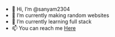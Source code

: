 - 👋 Hi, I’m @sanyam2304
- 👀 I’m currently making random websites
- 🌱 I’m currently learning full stack
- 📫 You can reach me [Here](sanyam.prateek1@gmail.com)

<!---
sanyam2304/sanyam2304 is a ✨ special ✨ repository because its `README.md` (this file) appears on your GitHub profile.
You can click the Preview link to take a look at your changes.
--->
